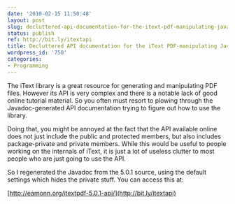 ```yaml
---
date: '2010-02-15 11:50:48'
layout: post
slug: decluttered-api-documentation-for-the-itext-pdf-manipulating-java-library
status: publish
ref: http://bit.ly/itextapi
title: Decluttered API documentation for the iText PDF-manipulating Java library
wordpress_id: '750'
categories:
- Programming
---
```


The iText library is a great resource for generating and manipulating PDF files.  However its API is very complex and there is a notable lack of good online tutorial material.  So you often must resort to plowing through the Javadoc-generated API documentation trying to figure out how to use the library.

Doing that, you might be annoyed at the fact that the API available online does not just include the public and protected members, but also includes package-private and private members.  While this would be useful to people working on the internals of iText, it is just a lot of useless clutter to most people who are just going to use the API.

So I regenerated the Javadoc from the 5.0.1 source, using the default settings which hides the private stuff.  You can access this at:

  [http://eamonn.org/itextpdf-5.0.1-api/](http://bit.ly/itextapi)



